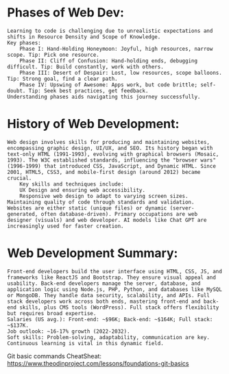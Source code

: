 # Phases of Web Dev:

    Learning to code is challenging due to unrealistic expectations and shifts in Resource Density and Scope of Knowledge.
    Key phases:
        Phase I: Hand-Holding Honeymoon: Joyful, high resources, narrow scope. Tip: Pick one resource.
        Phase II: Cliff of Confusion: Hand-holding ends, debugging difficult. Tip: Build constantly, work with others.
        Phase III: Desert of Despair: Lost, low resources, scope balloons. Tip: Strong goal, find a clear path.
        Phase IV: Upswing of Awesome: Apps work, but code brittle; self-doubt. Tip: Seek best practices, get feedback.
    Understanding phases aids navigating this journey successfully.

# History of Web Development:

    Web design involves skills for producing and maintaining websites, encompassing graphic design, UI/UX, and SEO. Its history began with text-only HTML (1991-1993), evolving with graphical browsers (Mosaic, 1993). The W3C established standards, influencing the "browser wars" (1996-1999) that introduced CSS, JavaScript, and Dynamic HTML. Since 2001, HTML5, CSS3, and mobile-first design (around 2012) became crucial.
        Key skills and techniques include:
        UX Design and ensuring web accessibility.
        Responsive web design to adapt to varying screen sizes.
    Maintaining quality of code through standards and validation.
    Websites are either static (unique files) or dynamic (server-generated, often database-driven). Primary occupations are web designer (visuals) and web developer. AI models like Chat GPT are increasingly used for faster creation.

# Web Development Summary:

    Front-end developers build the user interface using HTML, CSS, JS, and frameworks like ReactJS and Bootstrap. They ensure visual appeal and usability. Back-end developers manage the server, database, and application logic using Node.js, PHP, Python, and databases like MySQL or MongoDB. They handle data security, scalability, and APIs. Full stack developers work across both ends, mastering front-end and back-end skills, plus CMS tools (WordPress). Full stack offers flexibility but requires broad expertise.
    Salaries (US avg.): Front-end: ~$96K; Back-end: ~$164K; Full stack: ~$137K.
    Job outlook: ~16-17% growth (2022-2032).
    Soft skills: Problem-solving, adaptability, communication are key.
    Continuous learning is vital in this dynamic field.

Git basic commands CheatSheat: https://www.theodinproject.com/lessons/foundations-git-basics